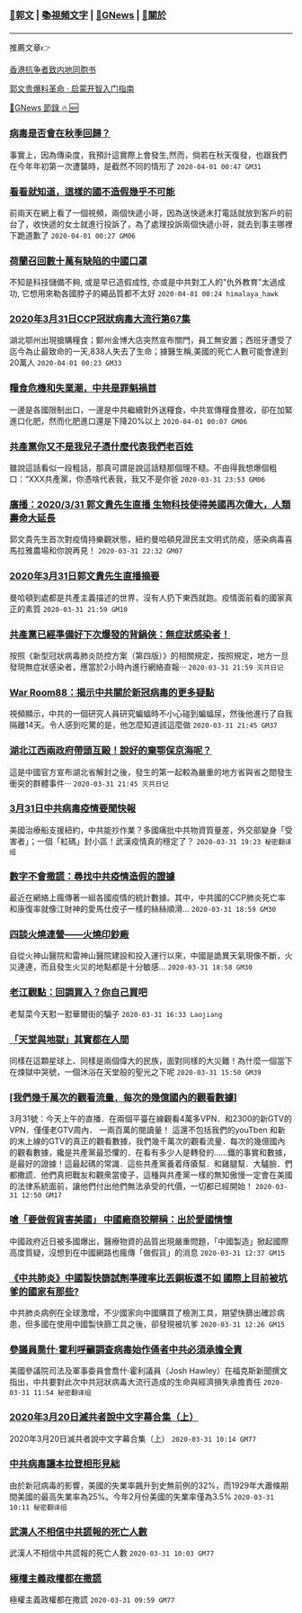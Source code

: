 ###  [:eagle:郭文](https://github.com/ourhimalayas/txt) | [:books:視頻文字](https://github.com/ourhimalayas/txt/blob/master/content/README.md) | [:newspaper:GNews](https://github.com/ourhimalayas/txt/blob/master/content/gnews/README.md) | [:pray:關於](https://github.com/ourhimalayas/home/tree/master/about)
---

推薦文章:point_right:

[香港抗争者致内地同胞书](https://github.com/ourhimalayas/news/blob/master/2019/08/a_letter_from_the_hong_kong_people.md)

[郭文贵爆料革命 · 启蒙开智入门指南](https://github.com/ourhimalayas/txt/issues/1)

[:newspaper:GNews 節錄 :fire: :new:](https://github.com/ourhimalayas/txt/blob/master/content/gnews/README.md) 



### [病毒是否會在秋季回歸？](/content/gnews/1/README.md)

事實上，因為傳染度，我預計這實際上會發生,然而，倘若在秋天復發，也跟我們在今年年初第一次遭襲時，是截然不同的情形了  `2020-04-01 00:47 GM31`

### [看看就知道，這樣的國不造假幾乎不可能](/content/gnews/2/README.md)

前兩天在網上看了一個視頻，兩個快遞小哥，因為送快遞未打電話就放到客戶的前台了，收快遞的女士就進行投訴了，為了處理投訴兩個快遞小哥，就去到事主哪裡下跪道歉了  `2020-04-01 00:27 GM06`

### [荷蘭召回數十萬有缺陷的中國口罩](/content/gnews/3/README.md)

不知是科技儲備不夠, 或是早已造假成性, 亦或是中共對工人的"仇外教育"太過成功, 它想用來勒各國脖子的繩品質都不太好  `2020-04-01 00:24 himalaya_hawk`

### [2020年3月31日CCP冠狀病毒大流行第67集](/content/gnews/4/README.md)

湖北鄂州出現搶購糧食；鄭州金博大店突然宣布關門，員工無安置；西班牙遭受了迄今為止最致命的一天,838人失去了生命；據醫生稱,美國的死亡人數可能會達到20萬人  `2020-04-01 00:23 GM33`

### [糧食危機和失業潮，中共是罪魁禍首](/content/gnews/5/README.md)

一邊是各國限制出口，一邊是中共繼續對外送糧食，中共宣傳糧食豐收，卻在加緊進口化肥，然而化肥進口還是下降20%以上  `2020-04-01 00:07 GM06`

### [共產黨你又不是我兒子憑什麼代表我們老百姓](/content/gnews/6/README.md)

雖說這話看似一段粗話，那真可謂是說這話糙那個理不糙。不由得我想爆個粗口：“XXX共產黨，你憑啥代表我，我又不是你爸  `2020-03-31 23:53 GM06`

### [廣播：2020/3/31 郭文貴先生直播 生物科技使得美國再次偉大，人類壽命大延長](/content/gnews/7/README.md)

郭文貴先生首次對疫情持樂觀狀態，紐約曼哈頓見證民主文明式防疫，感染病毒喜馬拉雅農場和你說再見！  `2020-03-31 22:32 GM07`

### [2020年3月31日郭文貴先生直播摘要](/content/gnews/8/README.md)

曼哈頓到處都是共產主義描述的世界，沒有人扔下東西就跑。疫情面前看的國家真正的素質  `2020-03-31 21:59 GM10`

### [共產黨已經準備好下次爆發的背鍋俠：無症狀感染者！](/content/gnews/9/README.md)

按照《新型冠狀病毒肺炎防控方案（第四版）》的相關規定，按照規定，地方一旦發現無症狀感染者，應當於2小時內進行網絡直報···  `2020-03-31 21:59 灭共日记`

### [War Room88：揭示中共關於新冠病毒的更多疑點](/content/gnews/10/README.md)

視頻顯示，中共的一個研究人員研究蝙蝠時不小心碰到蝙蝠尿，然後他進行了自我隔離14天。令人感到吃驚的是，他怎麼知道該這麼做  `2020-03-31 21:45 GM37`

### [湖北江西兩政府帶頭互毆！說好的棄鄂保京海呢？](/content/gnews/11/README.md)

這是中國官方宣布湖北省解封之後，發生的第一起較為嚴重的地方省與省之間發生衝突的群體事件···  `2020-03-31 21:45 灭共日记`

### [3月31日中共病毒疫情要聞快報](/content/gnews/12/README.md)

美國治療船支援紐約，中共能抄作業？多國痛批中共物資質量差，外交部變身「受害者」；一個「紅碼」封小區！武漢疫情真的穩定了？  `2020-03-31 19:23 秘密翻译组`

### [數字不會撒謊：尋找中共疫情造假的證據](/content/gnews/13/README.md)

最近在網絡上瘋傳著一組各國疫情的統計數據。其中，中共國的CCP肺炎死亡率和康復率就像江財神的愛馬仕皮子一樣的絲絲順滑...  `2020-03-31 18:59 GM30`

### [四談火燒連營——火燒印鈔廠](/content/gnews/14/README.md)

自從火神山醫院和雷神山醫院建設和投入運行以來，中國是詭異天氣現像不斷，火災連連，而且發生火災的地點都是十分敏感...  `2020-03-31 18:58 GM30`

### [老江觀點：回調買入？你自己買吧](/content/gnews/15/README.md)

老幫菜今天懟一懟華爾街的騙子  `2020-03-31 16:33 Laojiang`

### [「天堂與地獄」其實都在人間](/content/gnews/16/README.md)

同樣在這顆星球上、同樣是兩個偉大的民族，面對同樣的大災難！為什麼一個當下在煉獄中哭號，一個沐浴在天堂般的聖光之下呢  `2020-03-31 15:50 GM39`

### [[我們幾千萬次的觀看流量．每次的幾億國內的觀看數據]](/content/gnews/17/README.md)

3月31號：今天上午的直播．在兩個平臺在線觀看4萬多VPN．和2300的新GTV的VPN．僅僅老GTV周內．
一兩百萬的閱讀量！
這還不包括我們的youTben 和新的末上線的GTV的真正的觀看數據，我們幾千萬次的觀看流量．每次的幾億國內的觀看數據，纔是共產黨最恐懼的．在看有多少人是轉發的……鐵的事實和數據，是最好的證據！這最起碼的常識．這些共產黨養着痔瘡幫．和雞腿幫．大驢臉．們都撒謊．他們真把戰友和觀衆當傻子，這種與共產黨一樣的無知傲慢一定會在美國的法律系統面前，讓他們付出他們無法承受的代價，一切都已經開始！  `2020-03-31 12:50 GM17`

### [嗆「要做假貨害美國」 中國廠商狡辯稱：出於愛國情懷](/content/gnews/18/README.md)

中國政府近日被多國爆出，醫療物資的品質出現嚴重問題，「中國製造」掀起國際高度質疑，沒想到在中國網路也瘋傳「做假貨」的消息  `2020-03-31 12:37 GM15`

### [《中共肺炎》中國製快篩試劑準確率比丟銅板還不如 國際上目前被坑爹的國家有那些?](/content/gnews/19/README.md)

中共肺炎病例在全球激增，不少國家向中國購買了檢測⼯具，期望快篩出確診病患，但多國在使⽤中國製快篩⼯具之後，卻發現被坑爹  `2020-03-31 12:26 GM15`

### [參議員喬什·霍利呼籲調查病毒始作俑者中共必須承擔全責](/content/gnews/20/README.md)

美國參議院司法及軍事委員會喬什·霍利議員（Josh Hawley）在福克斯新聞撰文指出，中共要對此次中共冠狀病毒大流行造成的生命與經濟損失承擔責任  `2020-03-31 11:54 秘密翻译组`

### [2020年3月20日滅共者說中文字幕合集（上）](/content/gnews/21/README.md)

2020年3月20日滅共者說中文字幕合集（上）  `2020-03-31 10:14 GM77`

### [中共病毒讓本拉登相形見絀](/content/gnews/22/README.md)

由於新冠病毒的影響，美國的失業率飆升到史無前例的32%，而1929年大蕭條期間美國的最高失業率為25%。今年2月份美國的失業率僅為3.5%  `2020-03-31 10:11 秘密翻译组`

### [武漢人不相信中共謊報的死亡人數](/content/gnews/23/README.md)

武漢人不相信中共謊報的死亡人數  `2020-03-31 10:03 GM77`

### [極權主義政權都在撒謊](/content/gnews/24/README.md)

極權主義政權都在撒謊  `2020-03-31 09:59 GM77`

